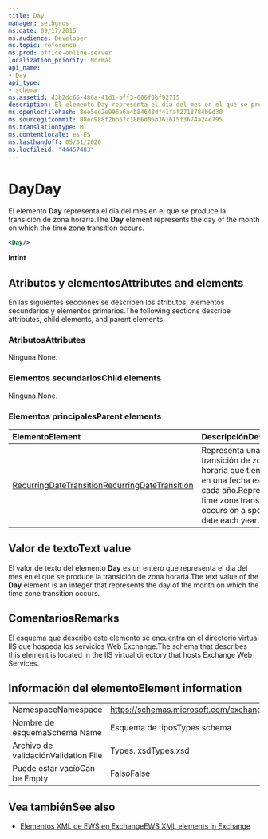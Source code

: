 ```yaml
---
title: Day
manager: sethgros
ms.date: 09/17/2015
ms.audience: Developer
ms.topic: reference
ms.prod: office-online-server
localization_priority: Normal
api_name:
- Day
api_type:
- schema
ms.assetid: d3b2dc66-486a-41d1-bff3-606f0bf92715
description: El elemento Day representa el día del mes en el que se produce la transición de zona horaria.
ms.openlocfilehash: 8ee5ed2e996a6a4b84648df41faf2718784b9d30
ms.sourcegitcommit: 88ec988f2bb67c1866d06b361615f3674a24e795
ms.translationtype: MT
ms.contentlocale: es-ES
ms.lasthandoff: 05/31/2020
ms.locfileid: "44457483"
---
```

# <a name="day"></a><span data-ttu-id="31a24-103">Day</span><span class="sxs-lookup"><span data-stu-id="31a24-103">Day</span></span>

<span data-ttu-id="31a24-104">El elemento **Day** representa el día del mes en el que se produce la transición de zona horaria.</span><span class="sxs-lookup"><span data-stu-id="31a24-104">The **Day** element represents the day of the month on which the time zone transition occurs.</span></span> 
  
```xml
<Day/>
```

<span data-ttu-id="31a24-105">**int**</span><span class="sxs-lookup"><span data-stu-id="31a24-105">**int**</span></span>

## <a name="attributes-and-elements"></a><span data-ttu-id="31a24-106">Atributos y elementos</span><span class="sxs-lookup"><span data-stu-id="31a24-106">Attributes and elements</span></span>

<span data-ttu-id="31a24-107">En las siguientes secciones se describen los atributos, elementos secundarios y elementos primarios.</span><span class="sxs-lookup"><span data-stu-id="31a24-107">The following sections describe attributes, child elements, and parent elements.</span></span>
  
### <a name="attributes"></a><span data-ttu-id="31a24-108">Atributos</span><span class="sxs-lookup"><span data-stu-id="31a24-108">Attributes</span></span>

<span data-ttu-id="31a24-109">Ninguna.</span><span class="sxs-lookup"><span data-stu-id="31a24-109">None.</span></span>
  
### <a name="child-elements"></a><span data-ttu-id="31a24-110">Elementos secundarios</span><span class="sxs-lookup"><span data-stu-id="31a24-110">Child elements</span></span>

<span data-ttu-id="31a24-111">Ninguna.</span><span class="sxs-lookup"><span data-stu-id="31a24-111">None.</span></span>
  
### <a name="parent-elements"></a><span data-ttu-id="31a24-112">Elementos principales</span><span class="sxs-lookup"><span data-stu-id="31a24-112">Parent elements</span></span>

|<span data-ttu-id="31a24-113">**Elemento**</span><span class="sxs-lookup"><span data-stu-id="31a24-113">**Element**</span></span>|<span data-ttu-id="31a24-114">**Descripción**</span><span class="sxs-lookup"><span data-stu-id="31a24-114">**Description**</span></span>|
|:-----|:-----|
|[<span data-ttu-id="31a24-115">RecurringDateTransition</span><span class="sxs-lookup"><span data-stu-id="31a24-115">RecurringDateTransition</span></span>](recurringdatetransition.md) <br/> |<span data-ttu-id="31a24-116">Representa una transición de zona horaria que tiene lugar en una fecha específica cada año.</span><span class="sxs-lookup"><span data-stu-id="31a24-116">Represents a time zone transition that occurs on a specific date each year.</span></span>  <br/> |
   
## <a name="text-value"></a><span data-ttu-id="31a24-117">Valor de texto</span><span class="sxs-lookup"><span data-stu-id="31a24-117">Text value</span></span>

<span data-ttu-id="31a24-118">El valor de texto del elemento **Day** es un entero que representa el día del mes en el que se produce la transición de zona horaria.</span><span class="sxs-lookup"><span data-stu-id="31a24-118">The text value of the **Day** element is an integer that represents the day of the month on which the time zone transition occurs.</span></span> 
  
## <a name="remarks"></a><span data-ttu-id="31a24-119">Comentarios</span><span class="sxs-lookup"><span data-stu-id="31a24-119">Remarks</span></span>

<span data-ttu-id="31a24-120">El esquema que describe este elemento se encuentra en el directorio virtual IIS que hospeda los servicios Web Exchange.</span><span class="sxs-lookup"><span data-stu-id="31a24-120">The schema that describes this element is located in the IIS virtual directory that hosts Exchange Web Services.</span></span>
  
## <a name="element-information"></a><span data-ttu-id="31a24-121">Información del elemento</span><span class="sxs-lookup"><span data-stu-id="31a24-121">Element information</span></span>

|||
|:-----|:-----|
|<span data-ttu-id="31a24-122">Namespace</span><span class="sxs-lookup"><span data-stu-id="31a24-122">Namespace</span></span>  <br/> |https://schemas.microsoft.com/exchange/services/2006/types  <br/> |
|<span data-ttu-id="31a24-123">Nombre de esquema</span><span class="sxs-lookup"><span data-stu-id="31a24-123">Schema Name</span></span>  <br/> |<span data-ttu-id="31a24-124">Esquema de tipos</span><span class="sxs-lookup"><span data-stu-id="31a24-124">Types schema</span></span>  <br/> |
|<span data-ttu-id="31a24-125">Archivo de validación</span><span class="sxs-lookup"><span data-stu-id="31a24-125">Validation File</span></span>  <br/> |<span data-ttu-id="31a24-126">Types. xsd</span><span class="sxs-lookup"><span data-stu-id="31a24-126">Types.xsd</span></span>  <br/> |
|<span data-ttu-id="31a24-127">Puede estar vacío</span><span class="sxs-lookup"><span data-stu-id="31a24-127">Can be Empty</span></span>  <br/> |<span data-ttu-id="31a24-128">Falso</span><span class="sxs-lookup"><span data-stu-id="31a24-128">False</span></span>  <br/> |
   
## <a name="see-also"></a><span data-ttu-id="31a24-129">Vea también</span><span class="sxs-lookup"><span data-stu-id="31a24-129">See also</span></span>

- [<span data-ttu-id="31a24-130">Elementos XML de EWS en Exchange</span><span class="sxs-lookup"><span data-stu-id="31a24-130">EWS XML elements in Exchange</span></span>](ews-xml-elements-in-exchange.md)

